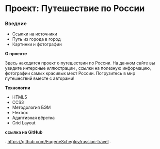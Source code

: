 # Проект: Путешествие по России

### Введние
* Ссылки на источники
* Путь из города в город
* Картинки и фотографии

**О проекте**

Здесь находится проект о путешествии по России. 
На данном сайте вы увидите интерсные иллюстрации , ссылки на полезную информацию, фотографии самых красивых мест России.
Погрузитесь в мир путешествий вместе с авторами!

**Технологии**

* HTML5
* CCS3
* Методология БЭМ
* Flexbox
* Адаптивная вёрстка
* Grid Layout


**ссылка на GitHub**

*.* https://github.com/EugeneScheglov/russian-travel *.*


